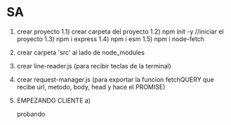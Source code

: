 # SA

1) crear proyecto
    1.1) crear carpeta del proyecto
    1.2) npm init -y //iniciar el proyecto
    1.3) npm i express
    1.4) npm i esm
    1.5) npm i node-fetch

2) crear carpeta 'src' al lado de node_modules
3) crear line-reader.js (para recibir teclas de la terminal)
4) crear request-manager.js (para exportar la funcion fetchQUERY que recibe url, metodo, body, head y hace el PROMISE)

5) EMPEZANDO CLIENTE
    a) 

    probando  
